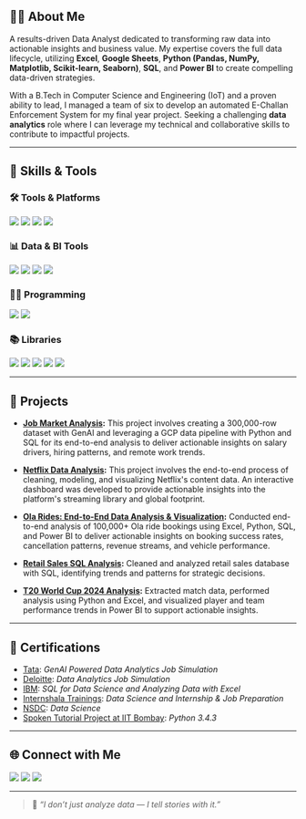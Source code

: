 ## 🧑‍💼 About Me

A results-driven Data Analyst dedicated to transforming raw data into actionable insights and business value. My expertise covers the full data lifecycle, utilizing **Excel**, **Google Sheets**, **Python (Pandas, NumPy, Matplotlib, Scikit-learn, Seaborn)**, **SQL**, and **Power BI** to create compelling data-driven strategies.

With a B.Tech in Computer Science and Engineering (IoT) and a proven ability to lead, I managed a team of six to develop an automated E-Challan Enforcement System for my final year project. Seeking a challenging **data analytics** role where I can leverage my technical and collaborative skills to contribute to impactful projects.

---

## 🧠 Skills & Tools

### 🛠️ Tools & Platforms
<p>
  <img src="https://img.shields.io/badge/MySQL-00758F?style=for-the-badge&logo=mysql&logoColor=white" />
  <img src="https://img.shields.io/badge/Jupyter-F37626?style=for-the-badge&logo=jupyter&logoColor=white" />
  <img src="https://img.shields.io/badge/VS%20Code-007ACC?style=for-the-badge&logo=visual-studio-code&logoColor=white" />
  <img src="https://img.shields.io/badge/Google%20BigQuery-4285F4?style=for-the-badge&logo=google-bigquery&logoColor=white" />
</p>

### 📊 Data & BI Tools
<p>
  <img src="https://img.shields.io/badge/Microsoft%20Excel-217346?style=for-the-badge&logo=microsoft-excel&logoColor=white" />
  <img src="https://img.shields.io/badge/Power%20BI-F2C811?style=for-the-badge&logo=powerbi&logoColor=black" />
  <img src="https://img.shields.io/badge/Tableau-E97627?style=for-the-badge&logo=tableau&logoColor=white" />
  <img src="https://img.shields.io/badge/Google%20Sheets-34A853?style=for-the-badge&logo=google-sheets&logoColor=white" />
</p>

### 👨‍💻 Programming
<p>
  <img src="https://img.shields.io/badge/Python-3776AB?style=for-the-badge&logo=python&logoColor=white" />
  <img src="https://img.shields.io/badge/SQL-336791?style=for-the-badge&logo=postgresql&logoColor=white" />
</p>

### 📚 Libraries
<p>
  <img src="https://img.shields.io/badge/Pandas-150458?style=for-the-badge&logo=pandas&logoColor=white" />
  <img src="https://img.shields.io/badge/Numpy-013243?style=for-the-badge&logo=numpy&logoColor=white" />
  <img src="https://img.shields.io/badge/Scikit--Learn-F7931E?style=for-the-badge&logo=scikit-learn&logoColor=white" />
  <img src="https://img.shields.io/badge/Matplotlib-11557C?style=for-the-badge&logo=plotly&logoColor=white" />
  <img src="https://img.shields.io/badge/Seaborn-3776AB?style=for-the-badge&logo=seaborn&logoColor=white" />
</p>

---

## 📌 Projects

- [**Job Market Analysis**](https://github.com/Subani7181/Job-Market-Analysis)**:**
This project involves creating a 300,000-row dataset with GenAI and leveraging a GCP data pipeline with Python and SQL for its end-to-end analysis to deliver actionable insights on salary drivers, hiring patterns, and remote work trends.
- [**Netflix Data Analysis**](https://github.com/Subani7181/Netflix-Data-Analysis)**:**
This project involves the end-to-end process of cleaning, modeling, and visualizing Netflix's content data. An interactive dashboard was developed to provide actionable insights into the platform's streaming library and global footprint.
- [**Ola Rides: End-to-End Data Analysis & Visualization**](https://github.com/Subani7181/Ola_Data_Analyst_Project)**:**
Conducted end-to-end analysis of 100,000+ Ola ride bookings using Excel, Python, SQL, and Power BI to deliver actionable insights on booking success rates, cancellation patterns, revenue streams, and vehicle performance.

- [**Retail Sales SQL Analysis**](https://github.com/Subani7181/Retail_Sales_Analysis_SQL_Project)**:** Cleaned and analyzed retail sales database with SQL, identifying trends and patterns for strategic decisions.

- [**T20 World Cup 2024 Analysis**](https://github.com/Subani7181/ICC_Mens_T20_World_Cup_2024)**:** Extracted match data, performed analysis using Python and Excel, and visualized player and team performance trends in Power BI to support actionable insights.


---


## 📜 Certifications

- [Tata](https://forage-uploads-prod.s3.amazonaws.com/completion-certificates/ifobHAoMjQs9s6bKS/gMTdCXwDdLYoXZ3wG_ifobHAoMjQs9s6bKS_gWJtNQc3e6AZCQhFC_1754119148309_completion_certificate.pdf): *GenAI Powered Data Analytics Job Simulation*
- [Deloitte](https://forage-uploads-prod.s3.amazonaws.com/completion-certificates/9PBTqmSxAf6zZTseP/io9DzWKe3PTsiS6GG_9PBTqmSxAf6zZTseP_gWJtNQc3e6AZCQhFC_1753604041316_completion_certificate.pdf): *Data Analytics Job Simulation*
- [IBM](https://drive.google.com/drive/folders/1yaQSAplsIeszRJZ3LNgQLgq8oFiKr7ri?usp=sharing): *SQL for Data Science and Analyzing Data with Excel*  
- [Internshala Trainings](https://drive.google.com/drive/folders/1TiMwo2DnvuiTFdt34hrBqEPbLRrb1x_R?usp=sharing): *Data Science and Internship & Job Preparation*  
- [NSDC](https://drive.google.com/file/d/1VZl0yEJXDt9dZSEjFrs_ZOMjnI8lHidC/view?usp=sharing%20): *Data Science*  
- [Spoken Tutorial Project at IIT Bombay](https://drive.google.com/file/d/1E1BtO5pLtYByulo8_lHw6K6UxkG2LMrp/view?usp=sharing): *Python 3.4.3*


---



## 🌐 Connect with Me

<p>
  <a href="mailto:syedmahaboobjani772@gmail.com"><img src="https://img.shields.io/badge/Gmail-D14836?style=for-the-badge&logo=gmail&logoColor=white" /></a>
  <a href="https://www.linkedin.com/in/syed-mahabub-jani/" target="_blank"><img src="https://img.shields.io/badge/LinkedIn-0A66C2?style=for-the-badge&logo=linkedin&logoColor=white" /></a>
  <a href="https://github.com/Subani7181" target="_blank"><img src="https://img.shields.io/badge/GitHub-171515?style=for-the-badge&logo=github&logoColor=white" /></a>
</p>

---

> 📌 *“I don’t just analyze data — I tell stories with it.”*
